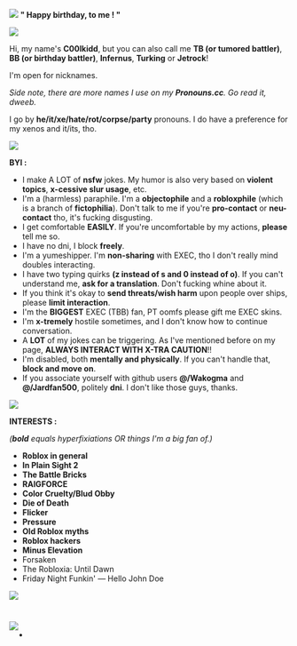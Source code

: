 ![](https://i.postimg.cc/pdbYfkxq/Birthday-Bash-Placeholder-1.png)  **" Happy birthday, to me ! "**

![](https://i.postimg.cc/BnYBjDnn/12c3343b.gif)

Hi, my name's **C00lkidd**, but you can also call me **TB (or tumored battler)**, **BB (or birthday battler)**, **Infernus**, **Turking** or **Jetrock**!

I'm open for nicknames.

*Side note, there are more names I use on my **Pronouns.cc**. Go read it, dweeb.*

I go by **he/it/xe/hate/rot/corpse/party** pronouns. I do have a preference for my xenos and it/its, tho.

![](https://i.postimg.cc/BnYBjDnn/12c3343b.gif)

**BYI :**

- I make A LOT of **nsfw** jokes. My humor is also very based on **violent topics**, **x-cessive slur usage**, etc.
- I'm a (harmless) paraphile. I'm a **objectophile** and a **robloxphile** (which is a branch of **fictophilia**). Don't talk to me if you're **pro-contact** or **neu-contact** tho, it's fucking disgusting.
- I get comfortable **EASILY**. If you're uncomfortable by my actions, **please** tell me so.
- I have no dni, I block **freely**.
- I'm a yumeshipper. I'm **non-sharing** with EXEC, tho I don't really mind doubles interacting.
- I have two typing quirks **(z instead of s and 0 instead of o)**. If you can't understand me, **ask for a translation**. Don't fucking whine about it.
- If you think it's okay to **send threats/wish harm** upon people over ships, please **limit interaction**.
- I'm the **BIGGEST** EXEC (TBB) fan, PT oomfs please gift me EXEC skins.
- I'm **x-tremely** hostile sometimes, and I don't know how to continue conversation.
- A **LOT** of my jokes can be triggering. As I've mentioned before on my page, **ALWAYS INTERACT WITH X-TRA CAUTION**!!
- I'm disabled, both **mentally and physically**. If you can't handle that, **block and move on**.
- If you associate yourself with github users **@/Wakogma** and **@/Jardfan500**, politely **dni**. I don't like those guys, thanks.

![](https://i.postimg.cc/BnYBjDnn/12c3343b.gif)

**INTERESTS :**

*(***bold*** equals hyperfixiations OR things I'm a big fan of.)*

- **Roblox in general**
- **In Plain Sight 2**
- **The Battle Bricks**
- **RAIGFORCE**
- **Color Cruelty/Blud Obby**
- **Die of Death**
- **Flicker**
- **Pressure**
- **Old Roblox myths**
- **Roblox hackers**
- **Minus Elevation**
- Forsaken
- The Robloxia: Until Dawn
- Friday Night Funkin' — Hello John Doe

![](https://i.postimg.cc/BnYBjDnn/12c3343b.gif)

# ![.](https://i.postimg.cc/tJkVLQ14/0e63e6b5.gif)
